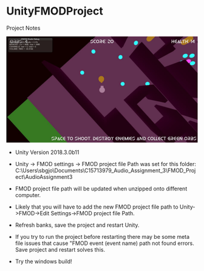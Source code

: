 # UnityFMODProject

Project Notes

![](Images/Game_Screen_Shot.jpg)
- Unity Version 2018.3.0b11
- Unity -> FMOD settings -> FMOD project file Path was set for this folder: 
	C:\Users\sbgjo\Documents\C15713979_Audio_Assignment_3\FMOD_Project\AudioAssignment3

- FMOD project file path will be updated when unzipped onto different computer. 
- Likely that you will have to add the new FMOD project file path to Unity->FMOD->Edit Settings->FMOD project file Path.

- Refresh banks, save the project and restart Unity. 

- If you try to run the project before restarting there may be some meta file issues that cause "FMOD event (event name) path not found errors. Save project and restart solves this.

- Try the windows build!